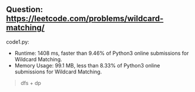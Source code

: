 ## Question: https://leetcode.com/problems/wildcard-matching/

code1.py:
* Runtime: 1408 ms, faster than 9.46% of Python3 online submissions for Wildcard Matching.
* Memory Usage: 99.1 MB, less than 8.33% of Python3 online submissions for Wildcard Matching.
>dfs + dp